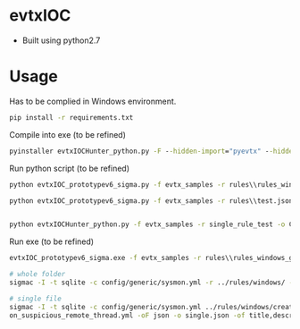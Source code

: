 # evtxIOC
- Built using python2.7

# Usage
Has to be complied in Windows environment.

```bash
pip install -r requirements.txt
```

Compile into exe (to be refined)
```cmd
pyinstaller evtxIOCHunter_python.py -F --hidden-import="pyevtx" --hidden-import="yaml" --hidden-import="sqlalchemy.sql.default_comparator"
```

Run python script (to be refined)
```cmd
python evtxIOC_prototypev6_sigma.py -f evtx_samples -r rules\\rules_windows_generic.json -o C:\Users\nic\Desktop\SIT_Local\evtxIOC\temp\sub

python evtxIOC_prototypev6_sigma.py -f evtx_samples -r rules\\test.json -o C:\Users\nic\Desktop\SIT_Local\evtxIOC\temp\sub


python evtxIOCHunter_python.py -f evtx_samples -r single_rule_test -o C:\Users\nic\Desktop\SIT_Local\evtxIOC
```

Run exe (to be refined)
```cmd
evtxIOC_prototypev6_sigma.exe -f evtx_samples -r rules\\rules_windows_generic.json -o C:\Users\nic\Desktop\SIT_Local\evtxIOC\temp\sub
```

```bash
# whole folder
sigmac -I -t sqlite -c config/generic/sysmon.yml -r ../rules/windows/ -oF json -o test.json -of title,description

# single file
sigmac -I -t sqlite -c config/generic/sysmon.yml ../rules/windows/create_remote_thread/sysm
on_suspicious_remote_thread.yml -oF json -o single.json -of title,description
```